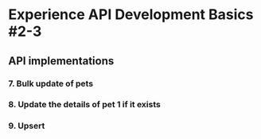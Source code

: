 # Experience API Development Basics #2-3

## API implementations

### 7. Bulk update of pets

### 8. Update the details of pet 1 if it exists

### 9. Upsert
